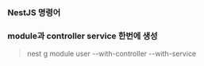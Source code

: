 ### NestJS 명령어

### module과 controller service 한번에 생성

> nest g module user --with-controller --with-service
 